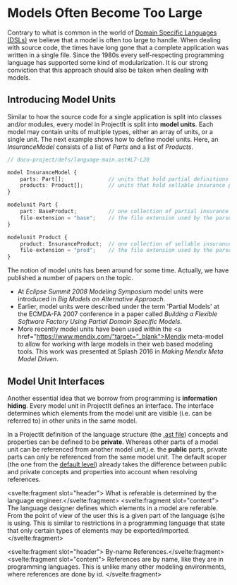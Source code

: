 <script>
    import Note from "../../lib/notes/Note.svelte";
</script>

# Models Often Become Too Large

Contrary to what is common in the world of
<a href="https://en.wikipedia.org/wiki/Domain-specific*language" target="_blank">Domain Specific Languages (DSLs)</a>
we believe that a model
is often too large to handle. When dealing with source code, the times have long gone that a complete
application was written in a single file. Since the 1980s every self-respecting programming language has supported some kind of modularization.
It is our strong conviction that this approach should also be taken when dealing with models.

## Introducing Model Units
Similar to how the source code for a single application is split into classes and/or modules, every model in ProjectIt is split
into **model units**. Each model may contain units of multiple types, either an array of units, or a single unit. The next example
shows how to define model units. Here, 
an *InsuranceModel* consists of a list of *Parts* and a list of *Products*.

```ts
// docu-project/defs/language-main.ast#L7-L20

model InsuranceModel {
    parts: Part[];              // units that hold partial definitions of insurance products
    products: Product[];        // units that hold sellable insurance products
}

modelunit Part {
    part: BaseProduct;          // one collection of partial insurance products
    file-extension = "base";    // the file extension used by the parser
}

modelunit Product {
    product: InsuranceProduct;  // one collection of sellable insurance products
    file-extension = "prod";    // the file extension used by the parser
}
```

The notion of model units has been around for some time. Actually, we have 
published a number of papers on the topic.
* At *Eclipse Summit 2008 Modeling Symposium* model units were introduced in _Big Models 
  an Alternative Approach_.
* Earlier, model units were described under the term 'Partial Models' at the ECMDA-FA 2007 conference 
  in a paper called _Building a Flexible Software Factory Using Partial Domain Specific Models_.
* More recently model units have been used within the 
  <a href="https://www.mendix.com/"target="_blank">Mendix</a> meta-model to allow for working with large models
  in their web based modeling tools. This work was presented at Splash 2016 in _Making Mendix Meta Model Driven_.

## <a name="public"></a> Model Unit Interfaces
Another essential idea that we borrow from programming is **information hiding**.
Every model unit in ProjectIt defines an interface.
The interface determines which elements from the model unit are visible (i.e. can be referred to) 
in other units in the same model.

In a ProjectIt definition of the language structure (the [.ast file](/010_Intro/040_A_Language_in_Five_Parts)) 
concepts and properties can be defined to be **private**.
Whereas other parts of a model unit can be referenced from another model unit,i.e. the **public** parts, private parts can only be referenced from
the same model unit.
The default scoper (the one from the [default level](/010_Intro/050_Three_Levels_of_Customization#level1))
already takes
the difference between public and private concepts and properties into account when resolving references.

<Note><svelte:fragment slot="header"> What is referable is determined by the language engineer.</svelte:fragment>
<svelte:fragment slot="content">
The language designer defines which elements in a model are referable.
From the point of view of the user this is a given part of the language (s)he is using.
This is similar to restrictions in a programming language that state that only certain 
types of elements may be exported/imported.
</svelte:fragment></Note>

<Note><svelte:fragment slot="header"> By-name References.</svelte:fragment><svelte:fragment slot="content">
References are by name, like they are in programming languages.
This is unlike many other modeling environments, where references are done by id.
</svelte:fragment></Note>
